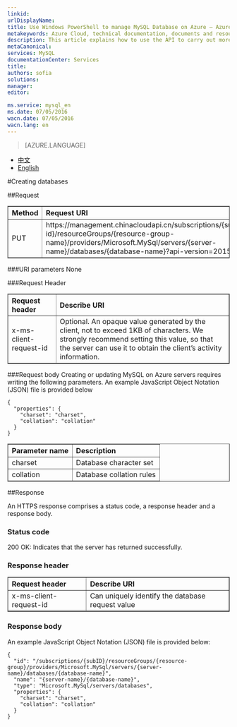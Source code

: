 ```yaml
---
linkid: 
urlDisplayName: 
title: Use Windows PowerShell to manage MySQL Database on Azure – Azure cloud
metakeywords: Azure Cloud, technical documentation, documents and resources, MySQL, database, beginner’s guide, Azure MySQL, MySQL PaaS, Azure MySQL PaaS, API, Azure MySQL Service, Azure RDS
description: This article explains how to use the API to carry out more operations for MySQL Database on Azure, including query, create, modify and delete operations.
metaCanonical: 
services: MySQL
documentationCenter: Services
title: 
authors: sofia
solutions: 
manager: 
editor: 

ms.service: mysql_en
ms.date: 07/05/2016
wacn.date: 07/05/2016
wacn.lang: en
---
```


> [AZURE.LANGUAGE]
- [中文](./mysql-database-api-createdatabase.md)
- [English](./mysql-database-enus-api-createdatabase.md)

#Creating databases

##Request
<table width="100%" border="1" cellspacing="0" cellpadding="0">
  <th align="left"><strong>Method</strong>
    </td>
  <th align="left"><strong>Request URI</strong>
    </td>

  <tr>
    <td>PUT    </td>
    <td>https://management.chinacloudapi.cn/subscriptions/{subscription-id}/resourceGroups/{resource-group-name}/providers/Microsoft.MySql/servers/{server-name}/databases/{database-name}?api-version=2015-09-01</td>
  </tr>
</table>

###URI parameters
None

###Request Header
<table width="100%" border="1" cellspacing="0" cellpadding="0">
  <th align="left"><strong>Request header</strong>
    </td>
  <th align="left"><strong>Describe URI</strong>
    </td>

  <tr>
    <td>x-ms-client-request-id</td>
    <td>Optional. An opaque value generated by the client, not to exceed 1KB of characters. We strongly recommend setting this value, so that the server can use it to obtain the client’s activity information.</td>
  </tr>
</table>

###Request body
Creating or updating MySQL on Azure servers requires writing the following parameters. An example JavaScript Object Notation (JSON) file is provided below 
```
{
  "properties": {
    "charset": "charset",
    "collation": "collation"
  }
}

```
<table width="100%" border="1" cellspacing="0" cellpadding="0">
  <th align="left"><strong>Parameter name</strong>
    </td>
  <th align="left"><strong>Description</strong>
    </td>

  <tr>
    <td>charset</td>
    <td>Database character set</td>
  </tr>
  <tr>
    <td>collation</td>
    <td>Database collation rules</td>
  </tr>
</table>

##Response

An HTTPS response comprises a status code, a response header and a response body.
### Status code
200 OK: Indicates that the server has returned successfully.

### Response header

<table width="100%" border="1" cellspacing="0" cellpadding="0">
  <th align="left"><strong>Request header</strong>
    </td>
  <th align="left"><strong>Describe URI</strong>
    </td>

  <tr>
    <td>x-ms-client-request-id</td>
    <td>Can uniquely identify the database request value</td>
  </tr>
</table>

### Response body
An example JavaScript Object Notation (JSON) file is provided below:
```
{
  "id": "/subscriptions/{subID}/resourceGroups/{resource-group}/providers/Microsoft.MySql/servers/{server-name}/databases/{database-name}",
  "name": "{server-name}/{database-name}",
  "type": "Microsoft.MySql/servers/databases",
  "properties": {
    "charset": "charset",
    "collation": "collation"
  }
}
```
<!---HONumber=Acom_0104_2016_MySql-->
